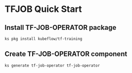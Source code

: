 # TFJOB Quick Start

## Install TF-JOB-OPERATOR package
```
ks pkg install kubeflow/tf-training
```

## Create TF-JOB-OPERATOR component
```
ks generate tf-job-operator tf-job-operator
```


